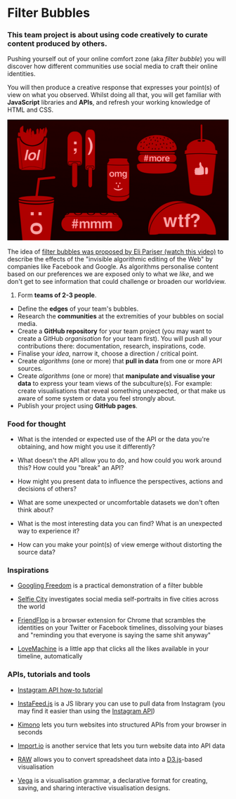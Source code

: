 # Filter Bubbles

### This **team project** is about using code creatively to curate content produced by others.

<!-- (aka user-generated content) --> 

Pushing yourself out of your online comfort zone (aka *filter bubble*) you will discover how different communities use social media to craft their online identities. 

You will then produce a creative response that expresses your point(s) of view on what you observed. Whilst doing all that, you will get familiar with **JavaScript** libraries and **APIs**, and refresh your working knowledge of HTML and CSS.

[![](assets/junk-food-analogy.png)](http://www.ted.com/talks/eli_pariser_beware_online_filter_bubbles?language=en#t-53082)

The idea of [filter bubbles was proposed by Eli Pariser (watch this video)](http://www.ted.com/talks/eli_pariser_beware_online_filter_bubbles?language=en#t-53082) to describe the effects of the "invisible algorithmic editing of the Web" by companies like Facebook and Google. As algorithms personalise content based on our preferences we are exposed only to what we *like*, and we don't get to see information that could challenge or broaden our worldview.

1. Form **teams of 2-3 people**.
* Define the **edges** of your team's bubbles.
* Research the **communities** at the extremities of your bubbles on social media.
* Create a **GitHub repository** for your team project (you may want to create a GitHub *organisation* for your team first). You will push all your contributions there: documentation, research, inspirations, code.
* Finalise your *idea*, narrow it, choose a direction / critical point.
* Create *algorithms* (one or more) that **pull in data** from one or more API sources. 
* Create *algorithms* (one or more) that **manipulate and visualise your data** to express your team views of the subculture(s). For example: create visualisations that reveal something unexpected, or that make us aware of some system or data you feel strongly about.
* Publish your project using **GitHub pages**. 

### Food for thought

* What is the intended or expected use of the API or the data you're obtaining, and how might you use it differently?

* What doesn't the API allow you to do, and how could you work around this? How could you "break" an API?

* How might you present data to influence the perspectives, actions and decisions of others?

* What are some unexpected or uncomfortable datasets we don't often think about?

* What is the most interesting data you can find? What is an unexpected way to experience it?

* How can you make your point(s) of view emerge without distorting the source data?

### Inspirations

* [Googling Freedom](https://www.flickr.com/photos/stml/sets/72157649456886632/) is a practical demonstration of a filter bubble

* [Selfie City](http://selfiecity.net/) investigates social media self-portraits in five cities across the world

* [FriendFlop](http://fffff.at/friendflop) is a browser extension for Chrome that scrambles the identities on your Twitter or Facebook timelines, dissolving your biases and "reminding you that everyone is saying the same shit anyway"

* [LoveMachine](http://p.xuv.be/tag/lovemachine) is a little app that clicks all the likes available in your timeline, automatically


### APIs, tutorials and tools

* [Instagram API how-to tutorial](https://github.com/robynitp/networkedmedia/wiki/Instagram-API-How-to)

* [InstaFeed.js](http://instafeedjs.com/) is a JS library you can use to pull data from Instagram (you may find it easier than using the [Instagram API](https://instagram.com/developer))

* [Kimono](http://builtwith.kimonolabs.com/) lets you turn websites into structured APIs from your browser in seconds

* [Import.io](https://import.io/) is another service that lets you turn website data into API data

* [RAW](http://raw.densitydesign.org) allows you to convert spreadsheet data into a [D3.js](http://d3js.org/)-based visualisation 

* [Vega](http://vega.github.io/vega/) is a visualisation grammar, a declarative format for creating, saving, and sharing interactive visualisation designs.

<!--
# Matteo's TODO

- [ ] Starting list of hashtags? `#fakecation #gunporn` etc
- [ ] Open datasets: the [UK Government](http://data.gov.uk/data/search), [UniStats](https://unistats.direct.gov.uk/open-access-data/), others? 
-->